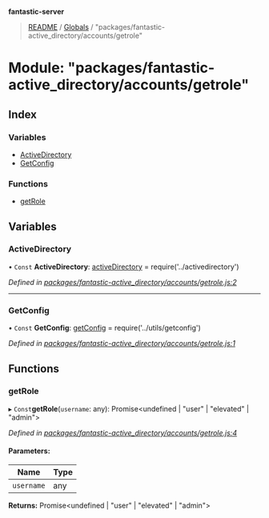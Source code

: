 **fantastic-server**

> [README](../README.md) / [Globals](../globals.md) / "packages/fantastic-active_directory/accounts/getrole"

# Module: "packages/fantastic-active_directory/accounts/getrole"

## Index

### Variables

* [ActiveDirectory](_packages_fantastic_active_directory_accounts_getrole_.md#activedirectory)
* [GetConfig](_packages_fantastic_active_directory_accounts_getrole_.md#getconfig)

### Functions

* [getRole](_packages_fantastic_active_directory_accounts_getrole_.md#getrole)

## Variables

### ActiveDirectory

• `Const` **ActiveDirectory**: [activeDirectory](_packages_fantastic_active_directory_activedirectory_.md#activedirectory) = require('../activedirectory')

*Defined in [packages/fantastic-active_directory/accounts/getrole.js:2](https://github.com/besimorhino/project-fantastic/blob/af5d0de/packages/fantastic-active_directory/accounts/getrole.js#L2)*

___

### GetConfig

• `Const` **GetConfig**: [getConfig](_server_util_getconfig_.md#getconfig) = require('../utils/getconfig')

*Defined in [packages/fantastic-active_directory/accounts/getrole.js:1](https://github.com/besimorhino/project-fantastic/blob/af5d0de/packages/fantastic-active_directory/accounts/getrole.js#L1)*

## Functions

### getRole

▸ `Const`**getRole**(`username`: any): Promise\<undefined \| \"user\" \| \"elevated\" \| \"admin\">

*Defined in [packages/fantastic-active_directory/accounts/getrole.js:4](https://github.com/besimorhino/project-fantastic/blob/af5d0de/packages/fantastic-active_directory/accounts/getrole.js#L4)*

#### Parameters:

Name | Type |
------ | ------ |
`username` | any |

**Returns:** Promise\<undefined \| \"user\" \| \"elevated\" \| \"admin\">
